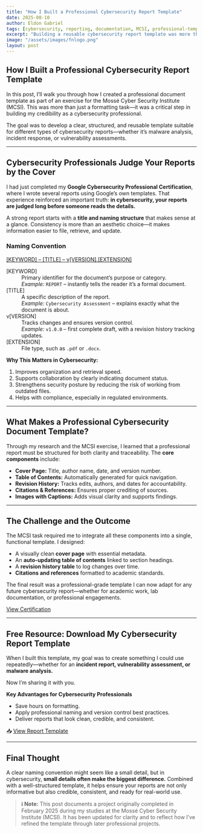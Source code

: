 ```yaml
---
title: "How I Built a Professional Cybersecurity Report Template"
date: 2025-08-10
author: Eldon Gabriel
tags: [cybersecurity, reporting, documentation, MCSI, professional-template]
excerpt: "Building a reusable cybersecurity report template was more than formatting—it was about credibility, clarity, and professionalism."
image: "/assets/images/fnlogo.png"
layout: post
---
```


## How I Built a Professional Cybersecurity Report Template  

In this post, I’ll walk you through how I created a professional document template as part of an exercise for the Mossé Cyber Security Institute (MCSI). This was more than just a formatting task—it was a critical step in building my credibility as a cybersecurity professional.  

The goal was to develop a clear, structured, and reusable template suitable for different types of cybersecurity reports—whether it’s malware analysis, incident response, or vulnerability assessments.  

---

## Cybersecurity Professionals Judge Your Reports by the Cover  

I had just completed my **Google Cybersecurity Professional Certification**, where I wrote several reports using Google’s own templates. That experience reinforced an important truth: **in cybersecurity, your reports are judged long before someone reads the details.**

A strong report starts with a **title and naming structure** that makes sense at a glance. Consistency is more than an aesthetic choice—it makes information easier to file, retrieve, and update.  

### Naming Convention  
<a href="https://github.com/EldonGabriel/eldongabriel.github.io/blob/main/assets/images/Versiondiagram.png" target="_blank">[KEYWORD] – [TITLE] – v[VERSION].[EXTENSION]</a>

<dl>
  <dt>[KEYWORD]</dt>
  <dd>Primary identifier for the document’s purpose or category. 
      <br><em>Example:</em> <code>REPORT</code> – instantly tells the reader it’s a formal document.</dd>

  <dt>[TITLE]</dt>
  <dd>A specific description of the report. 
      <br><em>Example:</em> <code>Cybersecurity Assessment</code> – explains exactly what the document is about.</dd>

  <dt>v[VERSION]</dt>
  <dd>Tracks changes and ensures version control. 
      <br><em>Example:</em> <code>v1.0.0</code> – first complete draft, with a revision history tracking updates.</dd>

  <dt>[EXTENSION]</dt>
  <dd>File type, such as <code>.pdf</code> or <code>.docx</code>.</dd>
</dl>


<p><strong>Why This Matters in Cybersecurity:</strong></p>
<ol>
  <li>Improves organization and retrieval speed.</li>
  <li>Supports collaboration by clearly indicating document status.</li>
  <li>Strengthens security posture by reducing the risk of working from outdated files.</li>
  <li>Helps with compliance, especially in regulated environments.</li>
</ol>
  
---

## What Makes a Professional Cybersecurity Document Template?  

Through my research and the MCSI exercise, I learned that a professional report must be structured for both clarity and traceability. The **core components** include:  

<ul>
  <li><strong>Cover Page:</strong> Title, author name, date, and version number.</li>
  <li><strong>Table of Contents:</strong> Automatically generated for quick navigation.</li>
  <li><strong>Revision History:</strong> Tracks edits, authors, and dates for accountability.</li>
  <li><strong>Citations & References:</strong> Ensures proper crediting of sources.</li>
  <li><strong>Images with Captions:</strong> Adds visual clarity and supports findings.</li>
</ul>
  
---

## The Challenge and the Outcome  

The MCSI task required me to integrate all these components into a single, functional template. I designed:  

- A visually clean **cover page** with essential metadata.  
- An **auto-updating table of contents** linked to section headings.  
- A **revision history table** to log changes over time.  
- **Citations and references** formatted to academic standards.  

The final result was a professional-grade template I can now adapt for any future cybersecurity report—whether for academic work, lab documentation, or professional engagements.  

<a href="https://students.mosse-institute.com/exercise/yL7qdP5eE4OI4rFJrxIg" target="_blank">View Certification</a>

---

## Free Resource: Download My Cybersecurity Report Template  

When I built this template, my goal was to create something I could use repeatedly—whether for an **incident report, vulnerability assessment, or malware analysis.**  

Now I’m sharing it with you.  

**Key Advantages for Cybersecurity Professionals**  
- Save hours on formatting.  
- Apply professional naming and version control best practices.  
- Deliver reports that look clean, credible, and consistent.  

📥 <a href="https://docs.google.com/document/d/1pG9jjDdVDl7Cqu-DoQOv6XSBhqG5YSJxUJQt0u1-01A/edit?tab=t.0#heading=h.oxc6p4pln7ek" target="_blank">View Report Template</a>

---

## Final Thought  

A clear naming convention might seem like a small detail, but in cybersecurity, **small details often make the biggest difference.** Combined with a well-structured template, it helps ensure your reports are not only informative but also credible, consistent, and ready for real-world use.  

> **ℹ️ Note:** This post documents a project originally completed in February 2025 during my studies at the Mossé Cyber Security Institute (MCSI). It has been updated for clarity and to reflect how I’ve refined the template through later professional projects.

